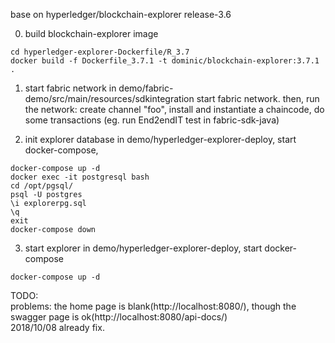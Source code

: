base on hyperledger/blockchain-explorer release-3.6

0. build blockchain-explorer image
```$sh
cd hyperledger-explorer-Dockerfile/R_3.7
docker build -f Dockerfile_3.7.1 -t dominic/blockchain-explorer:3.7.1 .
```
1. start fabric network in demo/fabric-demo/src/main/resources/sdkintegration
    start fabric network. then, run the network: create channel "foo", install and instantiate a chaincode, do some transactions
    (eg. run End2endIT test in fabric-sdk-java)

2. init explorer database
in demo/hyperledger-explorer-deploy, start docker-compose, 
```$sh
docker-compose up -d
docker exec -it postgresql bash
cd /opt/pgsql/
psql -U postgres
\i explorerpg.sql
\q
exit
docker-compose down
```
3. start explorer
in demo/hyperledger-explorer-deploy, start docker-compose
```$sh
docker-compose up -d
```

TODO:   
    problems: the home page is blank(http://localhost:8080/), though the swagger page is ok(http://localhost:8080/api-docs/)   
    2018/10/08 already fix.
